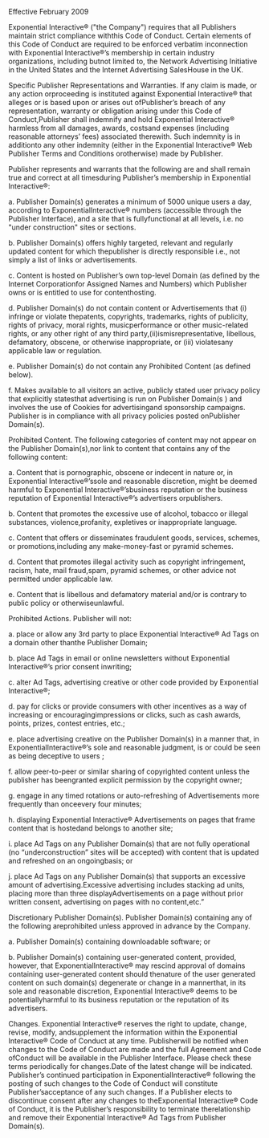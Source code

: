 Effective February 2009



Exponential Interactive® ("the Company") requires that all Publishers maintain strict compliance withthis Code of Conduct. Certain elements of this Code of Conduct are required to be enforced verbatim inconnection with Exponential Interactive®’s membership in certain industry organizations, including butnot limited to, the Network Advertising Initiative in the United States and the Internet Advertising SalesHouse in the UK.



Specific Publisher Representations and Warranties. If any claim is made, or any action orproceeding is instituted against Exponential Interactive® that alleges or is based upon or arises out ofPublisher’s breach of any representation, warranty or obligation arising under this Code of Conduct,Publisher shall indemnify and hold Exponential Interactive® harmless from all damages, awards, costsand expenses (including reasonable attorneys’ fees) associated therewith. Such indemnity is in additionto any other indemnity (either in the Exponential Interactive® Web Publisher Terms and Conditions orotherwise) made by Publisher.

Publisher represents and warrants that the following are and shall remain true and correct at all timesduring Publisher’s membership in Exponential Interactive®:



a. Publisher Domain(s) generates a minimum of 5000 unique users a day, according to ExponentialInteractive® numbers (accessible through the Publisher Interface), and a site that is fullyfunctional at all levels, i.e. no "under construction" sites or sections.

b. Publisher Domain(s) offers highly targeted, relevant and regularly updated content for which thepublisher is directly responsible i.e., not simply a list of links or advertisements.

c. Content is hosted on Publisher’s own top-level Domain (as defined by the Internet Corporationfor Assigned Names and Numbers) which Publisher owns or is entitled to use for contenthosting.

d. Publisher Domain(s) do not contain content or Advertisements that (i) infringe or violate thepatents, copyrights, trademarks, rights of publicity, rights of privacy, moral rights, musicperformance or other music-related rights, or any other right of any third party,(ii)ismisrepresentative, libellous, defamatory, obscene, or otherwise inappropriate, or (iii) violatesany applicable law or regulation.

e. Publisher Domain(s) do not contain any Prohibited Content (as defined below).

f. Makes available to all visitors an active, publicly stated user privacy policy that explicitly statesthat advertising is run on Publisher Domain(s ) and involves the use of Cookies for advertisingand sponsorship campaigns. Publisher is in compliance with all privacy policies posted onPublisher Domain(s).



Prohibited Content. The following categories of content may not appear on the Publisher Domain(s),nor link to content that contains any of the following content:



a. Content that is pornographic, obscene or indecent in nature or, in Exponential Interactive®’ssole and reasonable discretion, might be deemed harmful to Exponential Interactive®’sbusiness reputation or the business reputation of Exponential Interactive®’s advertisers orpublishers.

b. Content that promotes the excessive use of alcohol, tobacco or illegal substances, violence,profanity, expletives or inappropriate language.

c. Content that offers or disseminates fraudulent goods, services, schemes, or promotions,including any make-money-fast or pyramid schemes.

d. Content that promotes illegal activity such as copyright infringement, racism, hate, mail fraud,spam, pyramid schemes, or other advice not permitted under applicable law.

e. Content that is libellous and defamatory material and/or is contrary to public policy or otherwiseunlawful.

Prohibited Actions. Publisher will not:



a. place or allow any 3rd party to place Exponential Interactive® Ad Tags on a domain other thanthe Publisher Domain;

b. place Ad Tags in email or online newsletters without Exponential Interactive®’s prior consent inwriting;

c. alter Ad Tags, advertising creative or other code provided by Exponential Interactive®;

d. pay for clicks or provide consumers with other incentives as a way of increasing or encouragingimpressions or clicks, such as cash awards, points, prizes, contest entries, etc.;

e. place advertising creative on the Publisher Domain(s) in a manner that, in ExponentialInteractive®’s sole and reasonable judgment, is or could be seen as being deceptive to users ;

f. allow peer-to-peer or similar sharing of copyrighted content unless the publisher has beengranted explicit permission by the copyright owner;

g. engage in any timed rotations or auto-refreshing of Advertisements more frequently than onceevery four minutes;

h. displaying Exponential Interactive® Advertisements on pages that frame content that is hostedand belongs to another site;

i. place Ad Tags on any Publisher Domain(s) that are not fully operational (no “underconstruction” sites will be accepted) with content that is updated and refreshed on an ongoingbasis; or

j. place Ad Tags on any Publisher Domain(s) that supports an excessive amount of advertising.Excessive advertising includes stacking ad units, placing more than three displayAdvertisements on a page without prior written consent, advertising on pages with no content,etc.”



Discretionary Publisher Domain(s). Publisher Domain(s) containing any of the following areprohibited unless approved in advance by the Company.



a. Publisher Domain(s) containing downloadable software; or

b. Publisher Domain(s) containing user-generated content, provided, however, that ExponentialInteractive® may rescind approval of domains containing user-generated content should thenature of the user generated content on such domain(s) degenerate or change in a mannerthat, in its sole and reasonable discretion, Exponential Interactive® deems to be potentiallyharmful to its business reputation or the reputation of its advertisers.



Changes. Exponential Interactive® reserves the right to update, change, revise, modify, andsupplement the information within the Exponential Interactive® Code of Conduct at any time. Publisherwill be notified when changes to the Code of Conduct are made and the full Agreement and Code ofConduct will be available in the Publisher Interface. Please check these terms periodically for changes.Date of the latest change will be indicated. Publisher’s continued participation in ExponentialInteractive® following the posting of such changes to the Code of Conduct will constitute Publisher’sacceptance of any such changes. If a Publisher elects to discontinue consent after any changes to theExponential Interactive® Code of Conduct, it is the Publisher’s responsibility to terminate therelationship and remove their Exponential Interactive® Ad Tags from Publisher Domain(s).